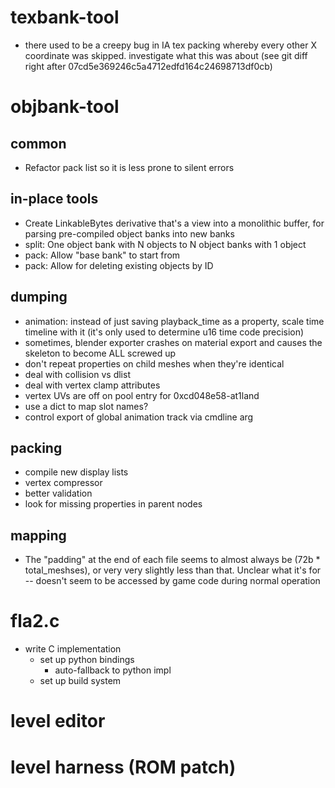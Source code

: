 # texbank-tool
- there used to be a creepy bug in IA tex packing whereby every other X coordinate
  was skipped. investigate what this was about (see git diff right after 07cd5e369246c5a4712edfd164c24698713df0cb)

# objbank-tool
## common
- Refactor pack list so it is less prone to silent errors

## in-place tools
- Create LinkableBytes derivative that's a view into a monolithic buffer, for parsing
  pre-compiled object banks into new banks
- split: One object bank with N objects to N object banks with 1 object
- pack: Allow "base bank" to start from
- pack: Allow for deleting existing objects by ID

## dumping
- animation: instead of just saving playback_time as a property,
             scale time timeline with it (it's only used to determine u16
             time code precision)
- sometimes, blender exporter crashes on material export and causes the skeleton to become ALL screwed up
- don't repeat properties on child meshes when they're identical 
- deal with collision vs dlist
- deal with vertex clamp attributes
- vertex UVs are off on pool entry for 0xcd048e58-at1land
- use a dict to map slot names?
- control export of global animation track via cmdline arg

## packing
- compile new display lists
- vertex compressor
- better validation
- look for missing properties in parent nodes

## mapping
- The "padding" at the end of each file seems
  to almost always be (72b * total_meshses), or very
  very slightly less than that.
  Unclear what it's for -- doesn't seem to be accessed
  by game code during normal operation


# fla2.c
- write C implementation
    - set up python bindings
        - auto-fallback to python impl
    - set up build system

# level editor

# level harness (ROM patch)